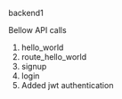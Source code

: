 backend1

Bellow API calls

1. hello_world
2. route_hello_world
3. signup
4. login
5. Added jwt authentication